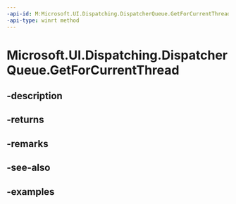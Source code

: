 ```yaml
---
-api-id: M:Microsoft.UI.Dispatching.DispatcherQueue.GetForCurrentThread
-api-type: winrt method
---
```


# Microsoft.UI.Dispatching.DispatcherQueue.GetForCurrentThread

<!--
public static Microsoft.UI.Dispatching.DispatcherQueue GetForCurrentThread ();
-->


## -description

## -returns

## -remarks

## -see-also

## -examples


